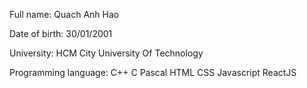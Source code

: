 Full name: Quach Anh Hao

Date of birth: 30/01/2001

University: HCM City University Of Technology

Programming language: C++ C Pascal HTML CSS Javascript ReactJS
